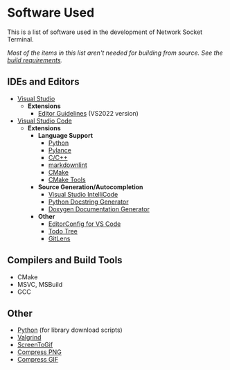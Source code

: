 # Software Used

This is a list of software used in the development of Network Socket Terminal.

*Most of the items in this list aren't needed for building from source. See the [build requirements](BUILDING.md).*

## IDEs and Editors

- [Visual Studio](https://visualstudio.microsoft.com/)
  - **Extensions**
    - [Editor Guidelines](https://marketplace.visualstudio.com/items?itemName=PaulHarrington.EditorGuidelinesPreview) (VS2022 version)
- [Visual Studio Code](https://code.visualstudio.com/)
  - **Extensions**
    - **Language Support**
      - [Python](https://marketplace.visualstudio.com/items?itemName=ms-python.python)
      - [Pylance](https://marketplace.visualstudio.com/items?itemName=ms-python.vscode-pylance)
      - [C/C++](https://marketplace.visualstudio.com/items?itemName=ms-vscode.cpptools)
      - [markdownlint](https://marketplace.visualstudio.com/items?itemName=DavidAnson.vscode-markdownlint)
      - [CMake](https://marketplace.visualstudio.com/items?itemName=twxs.cmake)
      - [CMake Tools](https://marketplace.visualstudio.com/items?itemName=ms-vscode.cmake-tools)
    - **Source Generation/Autocompletion**
      - [Visual Studio IntelliCode](https://marketplace.visualstudio.com/items?itemName=VisualStudioExptTeam.vscodeintellicode)
      - [Python Docstring Generator](https://marketplace.visualstudio.com/items?itemName=njpwerner.autodocstring)
      - [Doxygen Documentation Generator](https://marketplace.visualstudio.com/items?itemName=cschlosser.doxdocgen)
    - **Other**
      - [EditorConfig for VS Code](https://marketplace.visualstudio.com/items?itemName=EditorConfig.EditorConfig)
      - [Todo Tree](https://marketplace.visualstudio.com/items?itemName=Gruntfuggly.todo-tree)
      - [GitLens](https://marketplace.visualstudio.com/items?itemName=eamodio.gitlens)

## Compilers and Build Tools

- CMake
- MSVC, MSBuild
- GCC

## Other

- [Python](https://www.python.org/) (for library download scripts)
- [Valgrind](https://www.valgrind.org/)
- [ScreenToGif](https://www.screentogif.com/)
- [Compress PNG](https://compresspng.com/)
- [Compress GIF](https://www.iloveimg.com/compress-image/compress-gif)
